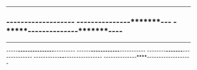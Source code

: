 -------------------------------------
----***********-------------*******--
--************-------------*******---
-***********--------------*******----
-------------------------------------
-------------------------------------
-----****---------------****---------
------****------------****-----------
--------****-------****--------------
-----------****--****----------------
--------------****-------------------
